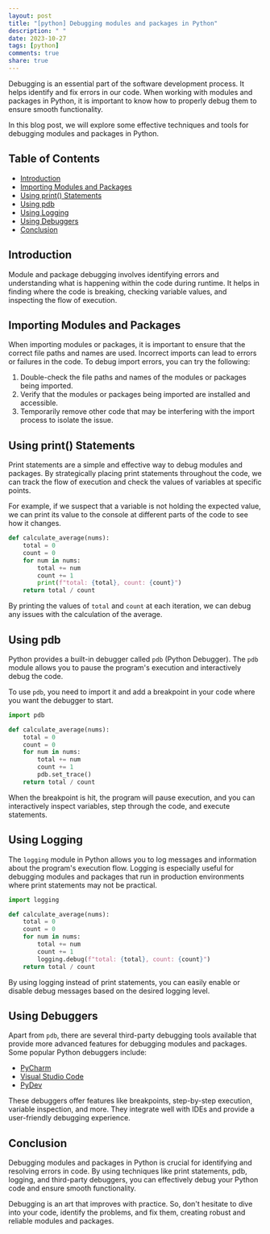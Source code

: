 ```yaml
---
layout: post
title: "[python] Debugging modules and packages in Python"
description: " "
date: 2023-10-27
tags: [python]
comments: true
share: true
---
```


Debugging is an essential part of the software development process. It helps identify and fix errors in our code. When working with modules and packages in Python, it is important to know how to properly debug them to ensure smooth functionality.

In this blog post, we will explore some effective techniques and tools for debugging modules and packages in Python.

## Table of Contents
- [Introduction](#introduction)
- [Importing Modules and Packages](#importing-modules-and-packages)
- [Using print() Statements](#using-print-statements)
- [Using pdb](#using-pdb)
- [Using Logging](#using-logging)
- [Using Debuggers](#using-debuggers)
- [Conclusion](#conclusion)

## Introduction<a name="introduction"></a>

Module and package debugging involves identifying errors and understanding what is happening within the code during runtime. It helps in finding where the code is breaking, checking variable values, and inspecting the flow of execution.

## Importing Modules and Packages<a name="importing-modules-and-packages"></a>

When importing modules or packages, it is important to ensure that the correct file paths and names are used. Incorrect imports can lead to errors or failures in the code. To debug import errors, you can try the following:

1. Double-check the file paths and names of the modules or packages being imported.
2. Verify that the modules or packages being imported are installed and accessible.
3. Temporarily remove other code that may be interfering with the import process to isolate the issue.

## Using print() Statements<a name="using-print-statements"></a>

Print statements are a simple and effective way to debug modules and packages. By strategically placing print statements throughout the code, we can track the flow of execution and check the values of variables at specific points.

For example, if we suspect that a variable is not holding the expected value, we can print its value to the console at different parts of the code to see how it changes.

```python
def calculate_average(nums):
    total = 0
    count = 0
    for num in nums:
        total += num
        count += 1
        print(f"total: {total}, count: {count}")
    return total / count
```

By printing the values of `total` and `count` at each iteration, we can debug any issues with the calculation of the average.

## Using pdb<a name="using-pdb"></a>

Python provides a built-in debugger called `pdb` (Python Debugger). The `pdb` module allows you to pause the program's execution and interactively debug the code.

To use `pdb`, you need to import it and add a breakpoint in your code where you want the debugger to start.

```python
import pdb

def calculate_average(nums):
    total = 0
    count = 0
    for num in nums:
        total += num
        count += 1
        pdb.set_trace()
    return total / count
```

When the breakpoint is hit, the program will pause execution, and you can interactively inspect variables, step through the code, and execute statements.

## Using Logging<a name="using-logging"></a>

The `logging` module in Python allows you to log messages and information about the program's execution flow. Logging is especially useful for debugging modules and packages that run in production environments where print statements may not be practical.

```python
import logging

def calculate_average(nums):
    total = 0
    count = 0
    for num in nums:
        total += num
        count += 1
        logging.debug(f"total: {total}, count: {count}")
    return total / count
```

By using logging instead of print statements, you can easily enable or disable debug messages based on the desired logging level.

## Using Debuggers<a name="using-debuggers"></a>

Apart from `pdb`, there are several third-party debugging tools available that provide more advanced features for debugging modules and packages. Some popular Python debuggers include:

- [PyCharm](https://www.jetbrains.com/pycharm/)
- [Visual Studio Code](https://code.visualstudio.com/)
- [PyDev](http://www.pydev.org/)

These debuggers offer features like breakpoints, step-by-step execution, variable inspection, and more. They integrate well with IDEs and provide a user-friendly debugging experience.

## Conclusion<a name="conclusion"></a>

Debugging modules and packages in Python is crucial for identifying and resolving errors in code. By using techniques like print statements, pdb, logging, and third-party debuggers, you can effectively debug your Python code and ensure smooth functionality.

Debugging is an art that improves with practice. So, don't hesitate to dive into your code, identify the problems, and fix them, creating robust and reliable modules and packages.